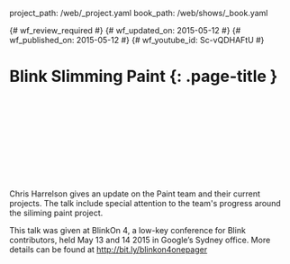 project_path: /web/_project.yaml
book_path: /web/shows/_book.yaml

{# wf_review_required #}
{# wf_updated_on: 2015-05-12 #}
{# wf_published_on: 2015-05-12 #}
{# wf_youtube_id: Sc-vQDHAFtU #}

# Blink Slimming Paint {: .page-title }


<div class="video-wrapper">
  <iframe class="devsite-embedded-youtube-video" data-video-id="Sc-vQDHAFtU"
          data-autohide="1" data-showinfo="0" frameborder="0" allowfullscreen>
  </iframe>
</div>

Chris Harrelson gives an update on the Paint team and their current projects. The talk include special attention to the team's progress around the siliming paint project.

This talk was given at BlinkOn 4, a low-key conference for Blink contributors, held May 13 and 14 2015 in Google’s Sydney office. More details can be found at http://bit.ly/blinkon4onepager
